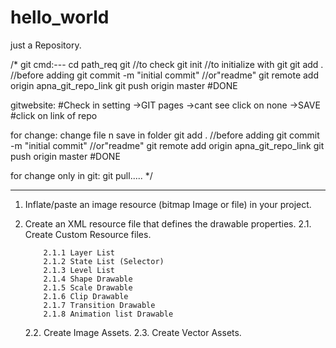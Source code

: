# hello_world
just a Repository.

/*
git cmd:---
cd path_req
git //to check
git init //to initialize with git
git add .  //before adding
git commit -m "initial commit"    //or"readme"
git remote add origin apna_git_repo_link
git push origin master
#DONE

gitwebsite:
#Check in setting ->GIT pages ->cant see click on none ->SAVE
#click on link of repo

for change:
change file n save in folder
git add .  //before adding
git commit -m "initial commit"    //or"readme"
git remote add origin apna_git_repo_link
git push origin master
#DONE

for change only in git:
git pull.....
*/



----------------------------------------------------------------------------------------------
1. Inflate/paste an image resource (bitmap Image or file) in your project.
2. Create an XML resource file that defines the drawable properties.
    2.1. Create Custom Resource files.
 
           2.1.1 Layer List 
           2.1.2 State List (Selector)
           2.1.3 Level List
           2.1.4 Shape Drawable
           2.1.5 Scale Drawable
           2.1.6 Clip Drawable
           2.1.7 Transition Drawable
           2.1.8 Animation list Drawable       
    2.2. Create Image Assets.
    2.3. Create Vector Assets.

